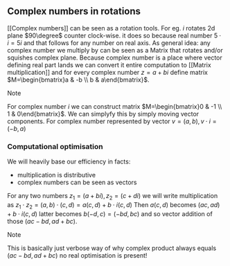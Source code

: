 ## Complex numbers in rotations
[[Complex numbers]] can be seen as a rotation tools. For eg. $i$ rotates 2d plane $90\degree$ counter clock-wise. it does so because real number $5 \cdot i=5i$ and that follows for any number on real axis. As general idea: any complex number we multiply by can be seen as a Matrix that rotates and/or squishes complex plane. Because complex number is a place where vector defining real part lands we can convert it entire computation to [[Matrix multiplication]] and for every complex number $z = a+bi$ define matrix $M=\begin{bmatrix}a & -b \\ b & a\end{bmatrix}$. 
> [!Note] 
> For complex number $i$ we can construct matrix $M=\begin{bmatrix}0 & -1 \\ 1 & 0\end{bmatrix}$. We can simplyfy this by simply moving vector components. For complex number represented by vector $v = (a,b), v\cdot i = (-b,a)$ 

### Computational optimisation
We will heavily base our efficiency in facts:
- multiplication is distributive
- complex numbers can be seen as vectors

For any two numbers $z_1=(a+bi), z_2=(c+di)$ we will write multiplication as $z_1 \cdot z_2 = (a,b)\cdot(c,d) = a(c,d) + b\cdot i(c,d)$ Then $a(c,d)$ becomes $(ac,ad) + b\cdot i(c,d)$ latter becomes $b(-d,c) =  (-bd,bc)$ and so vector addition of those $(ac-bd,ad+bc)$. 

> [!Note]
> This is basically just verbose way of why complex product always equals  $(ac-bd,ad+bc)$ no real optimisation is present!

